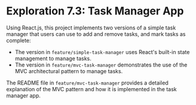 # Exploration 7.3: Task Manager App
Using React.js, this project implements two versions of a simple task manager that users can use to add and remove tasks, and mark tasks as complete:

* The version in `feature/simple-task-manager` uses React's built-in state management to manage tasks.
* The version in `feature/mvc-task-manager` demonstrates the use of the MVC architectural pattern to manage tasks.

The README file in `feature/mvc-task-manager` provides a detailed explanation of the MVC pattern and how it is implemented in the task manager app.